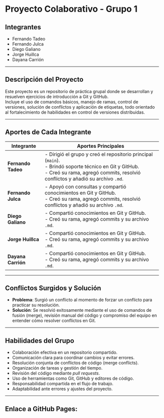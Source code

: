 # Proyecto Colaborativo - Grupo 1

## Integrantes
- Fernando Tadeo  
- Fernando Julca  
- Diego Galiano  
- Jorge Huillca  
- Dayana Carrión  

---

## Descripción del Proyecto

Este proyecto es un repositorio de práctica grupal donde se desarrollan y resuelven ejercicios de introducción a Git y GitHub.  
Incluye el uso de comandos básicos, manejo de ramas, control de versiones, solución de conflictos y aplicación de etiquetas, todo orientado al fortalecimiento de habilidades en control de versiones distribuidas.

---

## Aportes de Cada Integrante

| Integrante        | Aportes Principales |
|-------------------|---------------------|
| **Fernando Tadeo** | - Dirigió el grupo y creó el repositorio principal (`main`).<br>- Brindó soporte técnico en Git y GitHub.<br>- Creó su rama, agregó commits, resolvió conflictos y añadió su archivo `.md`. |
| **Fernando Julca** | - Apoyó con consultas y compartió conocimientos en Git y GitHub.<br>- Creó su rama, agregó commits, resolvió conflictos y añadió su archivo `.md`. |
| **Diego Galiano**  | - Compartió conocimientos en Git y GitHub.<br>- Creó su rama, agregó commits y su archivo `.md`. |
| **Jorge Huillca**  | - Compartió conocimientos en Git y GitHub.<br>- Creó su rama, agregó commits y su archivo `.md`. |
| **Dayana Carrión** | - Compartió conocimientos en Git y GitHub.<br>- Creó su rama, agregó commits y su archivo `.md`. |

---

## Conflictos Surgidos y Solución

- **Problema**: Surgió un conflicto al momento de forzar un conflicto para practicar su resolución.  
- **Solución**: Se resolvió exitosamente mediante el uso de comandos de fusión (merge), revisión manual del código y compromiso del equipo en entender cómo resolver conflictos en Git.

---

## Habilidades del Grupo

- Colaboración efectiva en un repositorio compartido.  
- Comunicación clara para coordinar cambios y evitar errores.  
- Resolución conjunta de conflictos de código (merge conflicts).  
- Organización de tareas y gestión del tiempo.  
- Revisión del código mediante _pull requests_.  
- Uso de herramientas como Git, GitHub y editores de código.  
- Responsabilidad compartida en el flujo de trabajo.  
- Adaptabilidad ante errores y ajustes del proyecto.

---

## Enlace a GitHub Pages:
